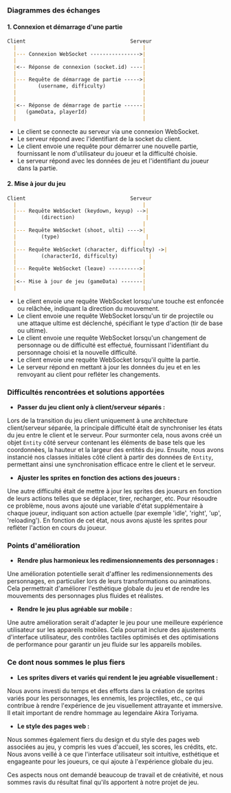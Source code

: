 ### Diagrammes  des échanges

#### 1. Connexion et démarrage d'une partie

```markdown
Client                                  Serveur
  |                                         |
  |--- Connexion WebSocket ---------------->|
  |                                         |
  |<-- Réponse de connexion (socket.id) ----|
  |                                         |
  |--- Requête de démarrage de partie ----->|
  |       (username, difficulty)            |
  |                                         |
  |                                         |
  |<-- Réponse de démarrage de partie ------|
  |   (gameData, playerId)                  |
  |                                         |
```

- Le client se connecte au serveur via une connexion WebSocket.
- Le serveur répond avec l'identifiant de la socket du client.
- Le client envoie une requête pour démarrer une nouvelle partie, fournissant le nom d'utilisateur du joueur et la difficulté choisie.
- Le serveur répond avec les données de jeu et l'identifiant du joueur dans la partie.

#### 2. Mise à jour du jeu

```markdown
Client                                  Serveur
  |                                         |
  |--- Requête WebSocket (keydown, keyup) -->|
  |        (direction)                       |
  |                                         |
  |--- Requête WebSocket (shoot, ulti) ---->|
  |        (type)                            |
  |                                         |
  |--- Requête WebSocket (character, difficulty) ->|
  |        (characterId, difficulty)          |
  |                                         |
  |--- Requête WebSocket (leave) ---------->|
  |                                         |
  |<-- Mise à jour de jeu (gameData) -------|
  |                                         |
```

- Le client envoie une requête WebSocket lorsqu'une touche est enfoncée ou relâchée, indiquant la direction du mouvement.
- Le client envoie une requête WebSocket lorsqu'un tir de projectile ou une attaque ultime est déclenché, spécifiant le type d'action (tir de base ou ultime).
- Le client envoie une requête WebSocket lorsqu'un changement de personnage ou de difficulté est effectué, fournissant l'identifiant du personnage choisi et la nouvelle difficulté.
- Le client envoie une requête WebSocket lorsqu'il quitte la partie.
- Le serveur répond en mettant à jour les données du jeu et en les renvoyant au client pour refléter les changements.

### Difficultés rencontrées et solutions apportées

- **Passer du jeu client only à client/serveur séparés :** 

Lors de la transition du jeu client uniquement à une architecture client/serveur séparée, la principale difficulté était de synchroniser les états du jeu entre le client et le serveur. Pour surmonter cela, nous avons créé un objet `Entity` côté serveur contenant les éléments de base tels que les coordonnées, la hauteur et la largeur des entités du jeu. Ensuite, nous avons instancié nos classes initiales côté client à partir des données de `Entity`, permettant ainsi une synchronisation efficace entre le client et le serveur.

- **Ajuster les sprites en fonction des actions des joueurs :** 

Une autre difficulté était de mettre à jour les sprites des joueurs en fonction de leurs actions telles que se déplacer, tirer, recharger, etc. Pour résoudre ce problème, nous avons ajouté une variable d'état supplémentaire à chaque joueur, indiquant son action actuelle (par exemple 'idle', 'right', 'up', 'reloading'). En fonction de cet état, nous avons ajusté les sprites pour refléter l'action en cours du joueur.

### Points d'amélioration

- **Rendre plus harmonieux les redimensionnements des personnages :** 

Une amélioration potentielle serait d'affiner les redimensionnements des personnages, en particulier lors de leurs transformations ou animations. Cela permettrait d'améliorer l'esthétique globale du jeu et de rendre les mouvements des personnages plus fluides et réalistes.

- **Rendre le jeu plus agréable sur mobile :** 

Une autre amélioration serait d'adapter le jeu pour une meilleure expérience utilisateur sur les appareils mobiles. Cela pourrait inclure des ajustements d'interface utilisateur, des contrôles tactiles optimisés et des optimisations de performance pour garantir un jeu fluide sur les appareils mobiles.

### Ce dont nous sommes le plus fiers

- **Les sprites divers et variés qui rendent le jeu agréable visuellement :** 

Nous avons investi du temps et des efforts dans la création de sprites variés pour les personnages, les ennemis, les projectiles, etc., ce qui contribue à rendre l'expérience de jeu visuellement attrayante et immersive. Il etait important de rendre hommage au legendaire Akira Toriyama.
  
- **Le style des pages web :** 

Nous sommes également fiers du design et du style des pages web associées au jeu, y compris les vues d'accueil, les scores, les crédits, etc. Nous avons veillé à ce que l'interface utilisateur soit intuitive, esthétique et engageante pour les joueurs, ce qui ajoute à l'expérience globale du jeu.

Ces aspects nous ont demandé beaucoup de travail et de créativité, et nous sommes ravis du résultat final qu'ils apportent à notre projet de jeu.